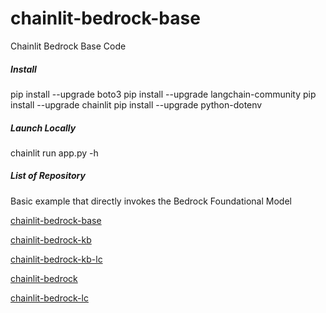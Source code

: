 # chainlit-bedrock-base
Chainlit Bedrock Base Code

##### Install

pip install --upgrade boto3
pip install --upgrade langchain-community
pip install --upgrade chainlit
pip install --upgrade python-dotenv

##### Launch Locally

chainlit run app.py -h

##### List of Repository

Basic example that directly invokes the Bedrock Foundational Model

[chainlit-bedrock-base](https://github.com/christoferson/chainlit-bedrock-base)

[chainlit-bedrock-kb](https://github.com/christoferson/chainlit-bedrock-kb)

[chainlit-bedrock-kb-lc](https://github.com/christoferson/chainlit-bedrock-kb-lc)

[chainlit-bedrock](https://github.com/christoferson/chainlit-bedrock)

[chainlit-bedrock-lc](https://github.com/christoferson/chainlit-bedrock-lc)


